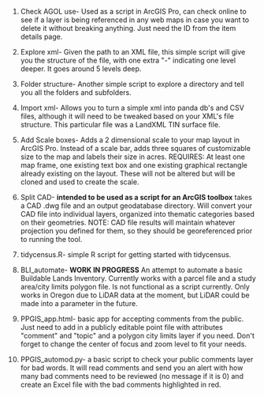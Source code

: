 1. Check AGOL use- Used as a script in ArcGIS Pro, can check online to see if a layer is being referenced in any web maps in case you want to delete it without breaking anything. Just need the ID from the item details page. 

2. Explore xml- Given the path to an XML file, this simple script will give you the structure of the file, with one extra "-" indicating one level deeper. It goes around 5 levels deep.

3. Folder structure- Another simple script to explore a directory and tell you all the folders and subfolders. 

4. Import xml- Allows you to turn a simple xml into panda db's and CSV files, although it will need to be tweaked based on your XML's file structure. This particular file was a LandXML TIN surface file. 

5. Add Scale boxes- Adds a 2 dimensional scale to your map layout in ArcGIS Pro. Instead of a scale bar, adds three squares of customizable size to the map and labels their size in acres. REQUIRES: At least one map frame,
   one existing text box and one existing graphical rectangle already existing on the layout. These will not be altered but will be cloned and used to create the scale. 

6. Split CAD- **intended to be used as a script for an ArcGIS toolbox** takes a CAD .dwg file and an output geodatabase directory. Will convert your CAD file into individual layers, organized into thematic categories based on their geometries. NOTE: CAD file results will maintain whatever projection you defined for them, so they should be georeferenced prior to running the tool.

7. tidycensus.R- simple R script for getting started with tidycensus. 

8. BLI_automate- **WORK IN PROGRESS** An attempt to automate a basic Buildable Lands Inventory. Currently works with a parcel file and a study area/city limits polygon file. Is not functional as a script currently. Only works in Oregon due to LiDAR data at the moment, but LiDAR could be made into a parameter in the future. 

9. PPGIS_app.html- basic app for accepting comments from the public. Just need to add in a publicly editable point file with attributes "comment" and "topic" and a polygon city limits layer if you need. Don't forget to change the center of focus and zoom level to fit your needs.

10. PPGIS_automod.py- a basic script to check your public comments layer for bad words. It will read comments and send you an alert with how many bad comments need to be reviewed (no message if it is 0) and create an Excel file with the bad comments highlighted in red. 